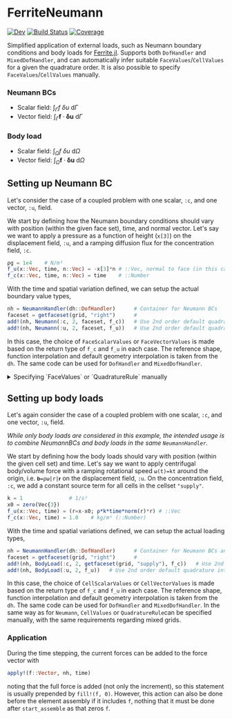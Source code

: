 # FerriteNeumann

[![Dev](https://img.shields.io/badge/docs-dev-blue.svg)](https://KnutAM.github.io/FerriteNeumann.jl/dev)
[![Build Status](https://github.com/KnutAM/FerriteNeumann.jl/actions/workflows/CI.yml/badge.svg?branch=main)](https://github.com/KnutAM/FerriteNeumann.jl/actions/workflows/CI.yml?query=branch%3Amain)
[![Coverage](https://codecov.io/gh/KnutAM/FerriteNeumann.jl/branch/main/graph/badge.svg)](https://codecov.io/gh/KnutAM/FerriteNeumann.jl)

Simplified application of external loads, such as Neumann boundary conditions and body loads for [Ferrite.jl](https://github.com/Ferrite-FEM/Ferrite.jl/).
Supports both `DofHandler` and `MixedDofHandler`, 
and can automatically infer suitable `FaceValues`/`CellValues` 
for a given the quadrature order. 
It is also possible to specify `FaceValues`/`CellValues` manually. 

### Neumann BCs

- Scalar field: $\int_{\Gamma} f \ \delta u \ \mathrm{d}\Gamma$
- Vector field: $\int_{\Gamma} \boldsymbol{f} \cdot \boldsymbol{\delta u} \ \mathrm{d}\Gamma$

### Body load

- Scalar field: $\int_{\Omega} f \ \delta u \ \mathrm{d}\Omega$
- Vector field: $\int_{\Omega} \boldsymbol{f} \cdot \boldsymbol{\delta u} \ \mathrm{d}\Omega$


## Setting up Neumann BC
Let's consider the case of a coupled problem with one 
scalar, `:c`, and one vector, `:u`, field. 

We start by defining how the Neumann boundary conditions should vary with 
position (within the given face set), time, and normal vector. 
Let's say we want to apply a pressure as a function of height (`x[3]`) on 
the displacement field, `:u`, and a ramping diffusion flux for the 
concentration field, `:c`. 
```julia
ρg = 1e4    # N/m³
f_u(x::Vec, time, n::Vec) = -x[3]*n # ::Vec, normal to face (in this case)
f_c(x::Vec, time, n::Vec) = time    # ::Number
```

With the time and spatial variation defined, we can setup the actual 
boundary value types,
```julia
nh = NeumannHandler(dh::DofHandler)      # Container for Neumann BCs
faceset = getfaceset(grid, "right")      # 
add!(nh, Neumann(:c, 2, faceset, f_c))   # Use 2nd order default quadrature integration 
add!(nh, Neumann(:u, 2, faceset, f_u))   # Use 2nd order default quadrature integration 
```
In this case, the choice of `FaceScalarValues` or `FaceVectorValues` is made based 
on the return type of `f_c` and `f_u` in each case. The reference shape, function 
interpolation and default geometry interpolation is taken from the `dh`. 
The same code can be used for `DofHandler` and `MixedDofHandler`.

<details>
<summary>Specifying `FaceValues` or `QuadratureRule` manually</summary>
It is also possible to specify either the specific `QuadratureRule` manually, 
e.g. 

```julia
qr = QuadratureRule{dim-1, RefCube}(2)    # 
add!(nh, Neumann(:c, qr, faceset, f_c))   # 
add!(nh, Neumann(:u, qr, faceset, f_u))   # 
```

or even the complete `FaceValues`
```julia
ip = Lagrange{dim, RefCube, 1}()            #
fv_c = FaceScalarValues(qr, ip)             # :c requires scalar values
fv_u = FaceVectorValues(qr, ip)             # :u requires vector values
add!(nh, Neumann(:c, fv_c, faceset, f_c))   # Use 2nd order default quadrature integration 
add!(nh, Neumann(:u, fv_u, faceset, f_u))   # Use 2nd order default quadrature integration 
```

Note that in these cases, care must be taken to only have faces in `faceset` that 
are compatible with the given `FaceValues` or `QuadratureRule`. This may be an issue when 
using the `MixedDofHandler`. 

</details>  

## Setting up body loads
Let's again consider the case of a coupled problem with one 
scalar, `:c`, and one vector, `:u`, field.

*While only body loads are considered in this example,* 
*the intended usage is to combine NeumannBCs and body loads* 
*in the same `NeumannHandler`.*

We start by defining how the body loads should vary with 
position (within the given cell set) and time.
Let's say we want to apply centrifugal body/volume force with a ramping rotational speed `ω(t)=kt` around the origin, i.e. `𝐛=ρω|r|𝐫` on 
the displacement field, `:u`. 
On the concentration field, `:c`, we add a constant source term 
for all cells in the cellset `"supply"`. 
```julia
k = 1               # 1/s²
x0 = zero(Vec{3})   
f_u(x::Vec, time) = (r=x-x0; ρ*k*time*norm(r)*r) # ::Vec
f_c(x::Vec, time) = 1.0    # kg/m³ (::Number)
```

With the time and spatial variations defined, we can setup the actual 
loading types,
```julia
nh = NeumannHandler(dh::DofHandler)      # Container for Neumann BCs and body loads
faceset = getfaceset(grid, "right")      # 
add!(nh, BodyLoad(:c, 2, getfaceset(grid, "supply"), f_c))   # Use 2nd order default quadrature integration
add!(nh, BodyLoad(:u, 2, f_u))   # Use 2nd order default quadrature integration and the entire domain (since no cellset is given)
```
In this case, the choice of `CellScalarValues` or `CellVectorValues` 
is made based on the return type of `f_c` and `f_u` in each case. 
The reference shape, function interpolation and 
default geometry interpolation is taken from the `dh`. 
The same code can be used for `DofHandler` and `MixedDofHandler`. 
In the same way as for `Neumann`, `CellValues` or `QuadratureRule`can 
be specified manually, with the same requirements regarding mixed grids. 

### Application
During the time stepping, the current forces can be added to the force vector with 

```julia
apply!(f::Vector, nh, time)
```
noting that the full force is added (not only the increment), so this statement 
is usually prepended by `fill!(f, 0)`. However, this action can also be done before 
the element assembly if it includes `f`, nothing that it must be done after 
`start_assemble` as that zeros `f`.  
